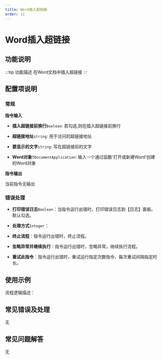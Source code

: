 ```yaml
---
title: Word插入超链接
order: 11
---
```


# Word插入超链接

## 功能说明

:::tip 功能描述
在Word文档中插入超链接
:::

## 配置项说明

### 常规

**指令输入**

- **插入超链接前换行**`Boolean`: 若勾选,则在插入超链接前换行

- **超链接地址**`string`: 用于访问的超链接地址

- **要显示的文字**`string`: 写在超链接前的文字

- **Word对象**`TDocumentApplication`: 输入一个通过函数'打开或新建Word'创建的Word对象


**指令输出**

当前指令无输出

### 错误处理

- **打印错误日志**`Boolean`：当指令运行出错时，打印错误日志到【日志】面板。默认勾选。

- **处理方式**`Integer`：

 - **终止流程**：指令运行出错时，终止流程。

 - **忽略异常并继续执行**：指令运行出错时，忽略异常，继续执行流程。

 - **重试此指令**：指令运行出错时，重试运行指定次数指令，每次重试间隔指定时长。

## 使用示例

流程逻辑描述：

## 常见错误及处理

无

## 常见问题解答

无

